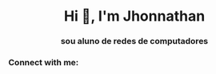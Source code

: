 <h1 align="center">Hi 👋, I'm Jhonnathan</h1>
<h3 align="center">sou aluno de redes de computadores</h3>

<h3 align="left">Connect with me:</h3>
<p align="left">
</p>

